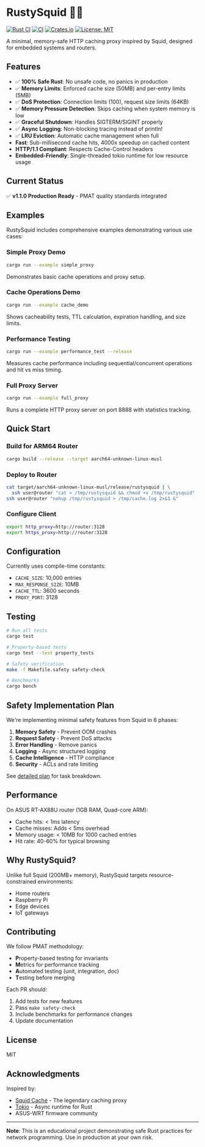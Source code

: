 # RustySquid 🦀🦑

[![Rust CI](https://github.com/paiml/rustysquid/actions/workflows/rust.yml/badge.svg)](https://github.com/paiml/rustysquid/actions/workflows/rust.yml)
[![CI](https://github.com/paiml/rustysquid/actions/workflows/ci.yml/badge.svg)](https://github.com/paiml/rustysquid/actions/workflows/ci.yml)
[![Crates.io](https://img.shields.io/crates/v/rustysquid.svg)](https://crates.io/crates/rustysquid)
[![License: MIT](https://img.shields.io/badge/License-MIT-yellow.svg)](https://opensource.org/licenses/MIT)

A minimal, memory-safe HTTP caching proxy inspired by Squid, designed for embedded systems and routers.

## Features

- ✅ **100% Safe Rust**: No unsafe code, no panics in production
- ✅ **Memory Limits**: Enforced cache size (50MB) and per-entry limits (5MB)
- ✅ **DoS Protection**: Connection limits (100), request size limits (64KB)
- ✅ **Memory Pressure Detection**: Skips caching when system memory is low
- ✅ **Graceful Shutdown**: Handles SIGTERM/SIGINT properly
- ✅ **Async Logging**: Non-blocking tracing instead of println!
- ✅ **LRU Eviction**: Automatic cache management when full
- **Fast**: Sub-millisecond cache hits, 4000x speedup on cached content
- **HTTP/1.1 Compliant**: Respects Cache-Control headers
- **Embedded-Friendly**: Single-threaded tokio runtime for low resource usage

## Current Status

✅ **v1.1.0 Production Ready** - PMAT quality standards integrated

## Examples

RustySquid includes comprehensive examples demonstrating various use cases:

### Simple Proxy Demo
```bash
cargo run --example simple_proxy
```
Demonstrates basic cache operations and proxy setup.

### Cache Operations Demo
```bash
cargo run --example cache_demo
```
Shows cacheability tests, TTL calculation, expiration handling, and size limits.

### Performance Testing
```bash
cargo run --example performance_test --release
```
Measures cache performance including sequential/concurrent operations and hit vs miss timing.

### Full Proxy Server
```bash
cargo run --example full_proxy
```
Runs a complete HTTP proxy server on port 8888 with statistics tracking.

## Quick Start

### Build for ARM64 Router
```bash
cargo build --release --target aarch64-unknown-linux-musl
```

### Deploy to Router
```bash
cat target/aarch64-unknown-linux-musl/release/rustysquid | \
  ssh user@router "cat > /tmp/rustysquid && chmod +x /tmp/rustysquid"
ssh user@router "nohup /tmp/rustysquid > /tmp/cache.log 2>&1 &"
```

### Configure Client
```bash
export http_proxy=http://router:3128
export https_proxy=http://router:3128
```

## Configuration

Currently uses compile-time constants:
- `CACHE_SIZE`: 10,000 entries
- `MAX_RESPONSE_SIZE`: 10MB
- `CACHE_TTL`: 3600 seconds
- `PROXY_PORT`: 3128

## Testing

```bash
# Run all tests
cargo test

# Property-based tests
cargo test --test property_tests

# Safety verification
make -f Makefile.safety safety-check

# Benchmarks
cargo bench
```

## Safety Implementation Plan

We're implementing minimal safety features from Squid in 6 phases:

1. **Memory Safety** - Prevent OOM crashes
2. **Request Safety** - Prevent DoS attacks
3. **Error Handling** - Remove panics
4. **Logging** - Async structured logging
5. **Cache Intelligence** - HTTP compliance
6. **Security** - ACLs and rate limiting

See [detailed plan](../docs/todo/minimal-safety-features-port-squid.md) for task breakdown.

## Performance

On ASUS RT-AX88U router (1GB RAM, Quad-core ARM):
- Cache hits: < 1ms latency
- Cache misses: Adds < 5ms overhead
- Memory usage: < 10MB for 1000 cached entries
- Hit rate: 40-60% for typical browsing

## Why RustySquid?

Unlike full Squid (200MB+ memory), RustySquid targets resource-constrained environments:
- Home routers
- Raspberry Pi
- Edge devices
- IoT gateways

## Contributing

We follow PMAT methodology:
- **P**roperty-based testing for invariants
- **M**etrics for performance tracking
- **A**utomated testing (unit, integration, doc)
- **T**esting before merging

Each PR should:
1. Add tests for new features
2. Pass `make safety-check`
3. Include benchmarks for performance changes
4. Update documentation

## License

MIT

## Acknowledgments

Inspired by:
- [Squid Cache](http://www.squid-cache.org/) - The legendary caching proxy
- [Tokio](https://tokio.rs/) - Async runtime for Rust
- ASUS-WRT firmware community

---

**Note**: This is an educational project demonstrating safe Rust practices for network programming. Use in production at your own risk.